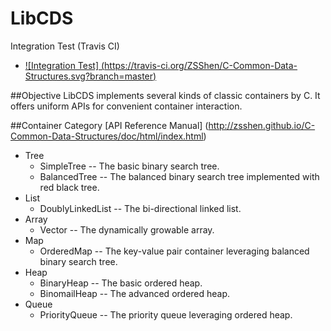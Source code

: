LibCDS
=============

Integration Test (Travis CI)
+ [![Integration Test] (https://travis-ci.org/ZSShen/C-Common-Data-Structures.svg?branch=master)](https://travis-ci.org/ZSShen/C-Common-Data-Structures)

##Objective
LibCDS implements several kinds of classic containers by C. It offers uniform APIs for convenient container interaction.

##Container Category
[API Reference Manual] (http://zsshen.github.io/C-Common-Data-Structures/doc/html/index.html)
+ Tree
  + SimpleTree -- The basic binary search tree.
  + BalancedTree -- The balanced binary search tree implemented with red black tree.
+ List
  + DoublyLinkedList -- The bi-directional linked list.
+ Array
  + Vector -- The dynamically growable array.
+ Map
  + OrderedMap -- The key-value pair container leveraging balanced binary search tree.
+ Heap
  + BinaryHeap -- The basic ordered heap.
  + BinomailHeap -- The advanced ordered heap.
+ Queue
  + PriorityQueue -- The priority queue leveraging ordered heap.
